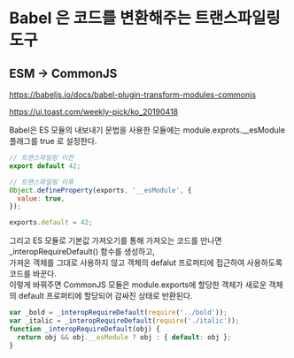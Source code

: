 # Babel 은 코드를 변환해주는 트랜스파일링 도구

## ESM -> CommonJS

https://babeljs.io/docs/babel-plugin-transform-modules-commonjs

https://ui.toast.com/weekly-pick/ko_20190418

Babel은 ES 모듈의 내보내기 문법을 사용한 모듈에는 module.exprots.\_\_esModule 플래그를 true 로 설정한다.

```javascript
// 트랜스파일링 이전
export default 42;
```

```javascript
// 트랜스파일링 이후
Object.defineProperty(exports, '__esModule', {
  value: true,
});

exports.default = 42;
```

그리고 ES 모듈로 기본값 가져오기를 통해 가져오는 코드를 만나면 \_interopRequireDefault() 함수를 생성하고,  
가져온 객체를 그대로 사용하지 않고 객체의 defalut 프로퍼티에 접근하여 사용하도록 코드를 바꾼다.  
이렇게 바꿔주면 CommonJS 모듈은 module.exports에 할당한 객체가 새로운 객체의 default 프로퍼티에 할당되어 감싸진 상태로 반환된다.

```javascript
var _bold = _interopRequireDefault(require('../bold'));
var _italic = _interopRequireDefault(require('./italic'));
function _interopRequireDefault(obj) {
  return obj && obj.__esModule ? obj : { default: obj };
}
```
